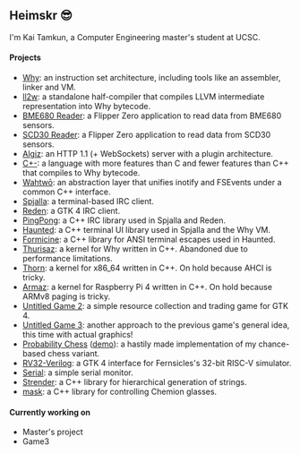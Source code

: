 ## Heimskr 😎

I'm Kai Tamkun, a Computer Engineering master's student at UCSC.

#### Projects
- [Why](https://github.com/heimskr/why): an instruction set architecture, including tools like an assembler, linker and VM.
- [ll2w](https://github.com/heimskr/ll2w): a standalone half-compiler that compiles LLVM intermediate representation into Why bytecode.
- [BME680 Reader](https://github.com/heimskr/flipperzero-bme680): a Flipper Zero application to read data from BME680 sensors.
- [SCD30 Reader](https://github.com/heimskr/flipperzero-scd30): a Flipper Zero application to read data from SCD30 sensors.
- [Algiz](https://github.com/heimskr/algiz): an HTTP 1.1 (+ WebSockets) server with a plugin architecture.
- [C+-](https://github.com/heimskr/c--): a language with more features than C and fewer features than C++ that compiles to Why bytecode.
- [Wahtwō](https://github.com/heimskr/wahtwo): an abstraction layer that unifies inotify and FSEvents under a common C++ interface.
- [Spjalla](https://github.com/heimskr/spjalla): a terminal-based IRC client.
- [Reden](https://github.com/heimskr/reden): a GTK 4 IRC client.
- [PingPong](https://github.com/heimskr/pingpong): a C++ IRC library used in Spjalla and Reden.
- [Haunted](https://github.com/heimskr/haunted): a C++ terminal UI library used in Spjalla and the Why VM.
- [Formicine](https://github.com/heimskr/formicine): a C++ library for ANSI terminal escapes used in Haunted.
- [Thurisaz](https://github.com/heimskr/thurisaz): a kernel for Why written in C++. Abandoned due to performance limitations.
- [Thorn](https://github.com/heimskr/thorn): a kernel for x86_64 written in C++. On hold because AHCI is tricky.
- [Armaz](https://github.com/heimskr/armaz): a kernel for Raspberry Pi 4 written in C++. On hold because ARMv8 paging is tricky.
- [Untitled Game 2](https://github.com/heimskr/game2): a simple resource collection and trading game for GTK 4.
- [Untitled Game 3](https://github.com/heimskr/game3): another approach to the previous game's general idea, this time with actual graphics!
- [Probability Chess](https://github.com/heimskr/probchess) ([demo](http://heimskr.gay/chess)): a hastily made implementation of my chance-based chess variant.
- [RV32-Verilog](https://github.com/heimskr/RV32-verilog): a GTK 4 interface for Fernsicles's 32-bit RISC-V simulator.
- [Serial](https://github.com/heimskr/serial): a simple serial monitor.
- [Strender](https://github.com/heimskr/strender): a C++ library for hierarchical generation of strings.
- [mask](https://github.com/heimskr/mask): a C++ library for controlling Chemion glasses.

#### Currently working on
- Master's project
- Game3
